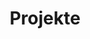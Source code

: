 ---
# Page title
title: Projekte
# Page type - we want a landing page (such as a homepage)
type: landing

# Your landing page sections - add as many different content blocks as you like
sections:
  - block: markdown
    id: section-0
    content:
      title: Arbeitspakete im Projekt
      subtitle:
      text: Das Arbeitsprogramm von KISS-Pro ist in vier Arbeitspakete gegliedert. Arbeitspaket 1 beschäftigt sich mit der Vorbereitung der Integration von NLP-generierten Feedbacksystemen in den schulischen Kontext. Die Arbeitspaket 2 und 3 dienen der Ausarbeitung von Professionalisierungskonzepten für die 5 kompetente Nutzung KI-basierter Systeme in der Schule (Arbeitspaket 2) bzw. im Fachunterricht (Arbeitspaket 3). Während in Arbeitspaket 2 also allgemein die Förderung digitalisierungsbezogener Kompetenzen aufseiten der Lehrkräfte sowie die Herausarbeitung von Potentialen und Grenzen von KIbasierten Systemen und die soziale Akzeptanz dieser Systeme im Vordergrund steht, werden in Arbeitspaket 3 konkrete Einsatzmöglichkeiten von KI-generiertem Feedback für sprachliche Lernprodukte der Schüler:innen in sprachlichen Fächern thematisiert. In beiden Arbeitspaketen werden Weiterbildungsangebote für Lehrkräfte entwickelt, erprobt, auf dieser Erfahrungsbasis überarbeitet und finalisiert. Der Prozess wird wissenschaftlich begleitet und evaluiert. Auf diese Weise soll in engem Austausch mit den Landesinstituten sichergestellt werden, dass die Professionalisierungskonzepte praxistauglich und für eine breite Mehrheit der Lehrkräfte relevant sind. Ziel ist es, die in den Arbeitspaketen 2 und 3 eingenommenen Perspektiven in Arbeitspaket 4 modular zusammenzuführen und somit ein KI-bezogenes Professionalisierungsangebot zu schaffen, das sowohl spezifisch für Lehrkräfte der sprachlichen Fächer als auch - in Bezug auf die fächerübergreifenden Anteile - von anderen Lehrkräften genutzt werden kann. Um dies zu ermöglichen, widmet sich Arbeitspaket 4 der Überführung der Weiterbildungsangebote in OER, die zum Projektabschluss allen Landesinstituten zugänglich gemacht werden. Ergänzend wird im Rahmen des Arbeitspakets 4 der Transfer der für die Lehrkräfteweiterbildung entwickelten Inhalte in die Lehramtsausbildung adressiert. Hierfür wird eine Transfertagung für die Integration dieser Inhalte in die universitäre Lehramtsausbildung ausgerichtet.
  - block: markdown
    id: section-1
    content:
      title: Vorbereitung der Integration von NLP-generierten Feedbacksystemen in den schulischen Kontext
      subtitle: Arbeitspaket 1, Leitung Prof. Dr. Steve Nebel und Prof. Dr. Torsten Zesch
      text: 
  - block: markdown
    id: section-2
    content:
      title: Entwicklung von Professionalisierungskonzepten für die kompetente Nutzung KI-basierter Systeme in der Schule
      subtitle: Arbeitspaket 2, Leitung Prof. Dr. Katrin Böhme
      text: 
  - block: markdown
    id: section-3
    content:
      title: Entwicklung konkreter Nutzungsperspektiven von KI-basierten Systemen im Fachunterricht
      subtitle: Arbeitspaket 3, Leitung Prof. Dr. Olaf Köller
      text: 
  - block: markdown
    id: section-4
    content:
      title: Modelle für die Entwicklung nachhaltiger Strukturen in Schulorganisation und Kollegien für die schulische Nutzung von KI und Bereitstellung von OER zur Lehrkräfteprofessionalisierung
      subtitle: Arbeitspaket 4, Leitung Prof. Dr. Olaf Köller und Prof. Dr. Katrin Böhme
      text: 
  - block: markdown
    id: section-5
    content:
      title: 
      subtitle: Bei Fragen zu den Arbeitspaketen kontaktieren Sie gerne unsere Projektkoordinatorin Sarah Bormann.
      text: 
---